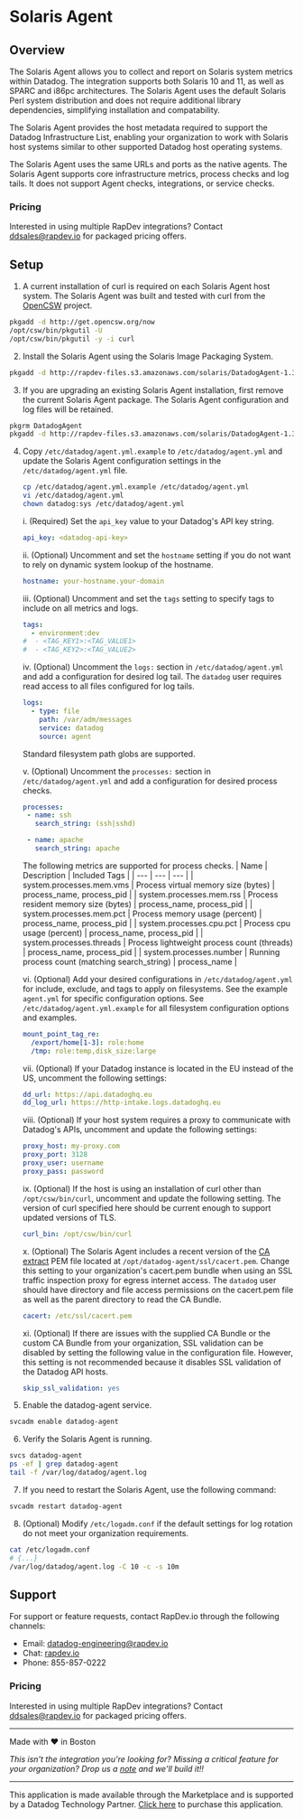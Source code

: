 # Solaris Agent
## Overview

The Solaris Agent allows you to collect and report on Solaris system metrics within Datadog. The integration supports both Solaris 10 and 11, as well as SPARC and i86pc architectures. The Solaris Agent uses the default Solaris Perl system distribution and does not require additional library dependencies, simplifying installation and compatability.

The Solaris Agent provides the host metadata required to support the Datadog Infrastructure List, enabling your organization to work with Solaris host systems similar to other supported Datadog host operating systems.

The Solaris Agent uses the same URLs and ports as the native agents. The Solaris Agent supports core infrastructure metrics, process checks and log tails. It does not support Agent checks, integrations, or service checks. 

### Pricing
Interested in using multiple RapDev integrations? Contact [ddsales@rapdev.io](mailto:ddsales@rapdev.io) for packaged pricing offers.

## Setup

1. A current installation of curl is required on each Solaris Agent host system. The Solaris Agent was built and tested with curl from the [OpenCSW](https://www.opencsw.org/about/) project.
```sh
pkgadd -d http://get.opencsw.org/now
/opt/csw/bin/pkgutil -U
/opt/csw/bin/pkgutil -y -i curl
```

2. Install the Solaris Agent using the Solaris Image Packaging System. 
```sh
pkgadd -d http://rapdev-files.s3.amazonaws.com/solaris/DatadogAgent-1.3.8.pkg
```

3. If you are upgrading an existing Solaris Agent installation, first remove the current Solaris Agent package. The Solaris Agent configuration and log files will be retained.
```sh
pkgrm DatadogAgent
pkgadd -d http://rapdev-files.s3.amazonaws.com/solaris/DatadogAgent-1.3.8.pkg
```

4. Copy `/etc/datadog/agent.yml.example` to `/etc/datadog/agent.yml` and update the Solaris Agent configuration settings in the `/etc/datadog/agent.yml` file.

    ```sh
    cp /etc/datadog/agent.yml.example /etc/datadog/agent.yml
    vi /etc/datadog/agent.yml
    chown datadog:sys /etc/datadog/agent.yml
    ```

    i. (Required) Set the `api_key` value to your Datadog's API key string.
    ```yaml
    api_key: <datadog-api-key>
    ```

    ii. (Optional) Uncomment and set the `hostname` setting if you do not want to rely on dynamic system lookup of the hostname.
    ```yaml
    hostname: your-hostname.your-domain
    ```

    iii. (Optional) Uncomment and set the `tags` setting to specify tags to include on all metrics and logs.
    ```yaml
    tags:
      - environment:dev
    #  - <TAG_KEY1>:<TAG_VALUE1>
    #  - <TAG_KEY2>:<TAG_VALUE2>
    ```

    iv. (Optional) Uncomment the `logs:` section in `/etc/datadog/agent.yml` and add a configuration for desired log tail. The `datadog` user requires read access to all files configured for log tails.
    ```yaml
    logs:
      - type: file
        path: /var/adm/messages
        service: datadog
        source: agent
    ```

    Standard filesystem path globs are supported.

    v. (Optional) Uncomment the `processes:` section in `/etc/datadog/agent.yml` and add a configuration for desired process checks.
    ```yaml
    processes:
     - name: ssh
       search_string: (ssh|sshd)

     - name: apache
       search_string: apache
    ```

    The following metrics are supported for process checks.
    | Name | Description | Included Tags |
    | --- | --- | --- |
    | system.processes.mem.vms | Process virtual memory size (bytes) | process_name, process_pid |
    | system.processes.mem.rss | Process resident memory size (bytes) | process_name, process_pid |
    | system.processes.mem.pct | Process memory usage (percent) | process_name, process_pid |
    | system.processes.cpu.pct | Process cpu usage (percent) | process_name, process_pid |
    | system.processes.threads | Process lightweight process count (threads) | process_name, process_pid |
    | system.processes.number | Running process count (matching search_string) | process_name |

    vi. (Optional) Add your desired configurations in `/etc/datadog/agent.yml` for include, exclude, and tags to apply on filesystems. See the example `agent.yml` for specific configuration options. See `/etc/datadog/agent.yml.example` for all filesystem configuration options and examples.
    ```yaml
    mount_point_tag_re:
      /export/home[1-3]: role:home
      /tmp: role:temp,disk_size:large
    ```  

    vii. (Optional) If your Datadog instance is located in the EU instead of the US, uncomment the following settings:
    ```yaml
    dd_url: https://api.datadoghq.eu
    dd_log_url: https://http-intake.logs.datadoghq.eu
    ```

    viii. (Optional) If your host system requires a proxy to communicate with Datadog's APIs, uncomment and update the following settings:
    ```yaml
    proxy_host: my-proxy.com
    proxy_port: 3128
    proxy_user: username
    proxy_pass: password
    ```

    ix. (Optional) If the host is using an installation of curl other than `/opt/csw/bin/curl`, uncomment and update the following setting. The version of curl specified here should be current enough to support updated versions of TLS.
    ```yaml
    curl_bin: /opt/csw/bin/curl
    ```

    x. (Optional) The Solaris Agent includes a recent version of the [CA extract](https://curl.se/docs/caextract.html) PEM file located at `/opt/datadog-agent/ssl/cacert.pem`. Change this setting to your organization's cacert.pem bundle when using an SSL traffic inspection proxy for egress internet access. The `datadog` user should have directory and file access permissions on the cacert.pem file as well as the parent directory to read the CA Bundle.
    ```yaml
    cacert: /etc/ssl/cacert.pem
    ```

    xi. (Optional) If there are issues with the supplied CA Bundle or the custom CA Bundle from your organization, SSL validation can be disabled by setting the following value in the configuration file. However, this setting is not recommended because it disables SSL validation of the Datadog API hosts.
    ```yaml
    skip_ssl_validation: yes
    ```

5. Enable the datadog-agent service.
```sh
svcadm enable datadog-agent
```

6. Verify the Solaris Agent is running.
```sh
svcs datadog-agent
ps -ef | grep datadog-agent
tail -f /var/log/datadog/agent.log
```

7. If you need to restart the Solaris Agent, use the following command:
```sh
svcadm restart datadog-agent
```

8. (Optional) Modify `/etc/logadm.conf` if the default settings for log rotation do not meet your organization requirements.
```sh
cat /etc/logadm.conf
# {...}
/var/log/datadog/agent.log -C 10 -c -s 10m
```

## Support

For support or feature requests, contact RapDev.io through the following channels: 

 - Email: datadog-engineering@rapdev.io 
 - Chat: [rapdev.io](https://www.rapdev.io/#Get-in-touch)
 - Phone: 855-857-0222 

### Pricing
Interested in using multiple RapDev integrations? Contact [ddsales@rapdev.io](mailto:ddsales@rapdev.io) for packaged pricing offers.
 
---
Made with ❤️ in Boston

*This isn't the integration you're looking for? Missing a critical feature for your organization? Drop us a [note](mailto:datadog-engineering@rapdev.io) and we'll build it!!*

---
This application is made available through the Marketplace and is supported by a Datadog Technology Partner. [Click here](https://app.datadoghq.com/marketplace/app/rapdev-solaris-agent/pricing) to purchase this application.
